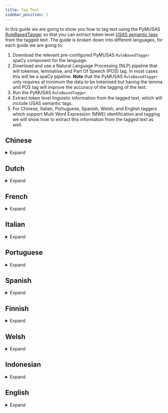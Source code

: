 ```yaml
---
title: Tag Text
sidebar_position: 1
---
```


In this guide we are going to show you how to tag text using the PyMUSAS [RuleBasedTagger](/api/spacy_api/taggers/rule_based#rulebasedtagger) so that you can extract token level [USAS semantic tags](https://ucrel.lancs.ac.uk/usas/) from the tagged text. The guide is broken down into different languages, for each guide we are going to: 

1. Download the relevant pre-configured PyMUSAS `RuleBasedTagger` spaCy component for the language.
2. Download and use a Natural Language Processing (NLP) pipeline that will tokenise, lemmatise, and Part Of Speech (POS) tag. In most cases this will be a spaCy pipeline. **Note** that the PyMUSAS `RuleBasedTagger` only requires at minimum the data to be tokenised but having the lemma and POS tag will improve the accuracy of the tagging of the text.
3. Run the PyMUSAS `RuleBasedTagger`.
4. Extract token level linguistic information from the tagged text, which will include USAS semantic tags.
5. For Chinese, Italian, Portuguese, Spanish, Welsh, and English taggers which support Multi Word Expression (MWE) identification and tagging we will show how to extract this information from the tagged text as well.


## Chinese
<details>
<summary>Expand</summary>

First download both the [Chinese PyMUSAS `RuleBasedTagger` spaCy component](https://github.com/UCREL/pymusas-models/releases/tag/cmn_dual_upos2usas_contextual-0.3.0) and the [small Chinese spaCy model](https://spacy.io/models/zh):

``` bash
pip install https://github.com/UCREL/pymusas-models/releases/download/cmn_dual_upos2usas_contextual-0.3.0/cmn_dual_upos2usas_contextual-0.3.0-py3-none-any.whl
python -m spacy download zh_core_web_sm
```

Then create the tagger, in a Python script:

:::note
Currently there is no lemmatisation component in the spaCy pipeline for Chinese.
:::

``` python
import spacy

# We exclude the following components as we do not need them. 
nlp = spacy.load('zh_core_web_sm', exclude=['parser', 'ner'])
# Load the Chinese PyMUSAS rule based tagger in a seperate spaCy pipeline
chinese_tagger_pipeline = spacy.load('cmn_dual_upos2usas_contextual')
# Adds the Chinese PyMUSAS rule based tagger to the main spaCy pipeline
nlp.add_pipe('pymusas_rule_based_tagger', source=chinese_tagger_pipeline)
```

The tagger is now setup for tagging text through the spaCy pipeline like so (this example follows on from the last). The example text is taken from the Chinese Wikipedia page on the topic of [`The Nile River`](https://zh.wikipedia.org/wiki/%E5%B0%BC%E7%BD%97%E6%B2%B3):

``` python
text = "尼罗河 是一条流經非洲東部與北部的河流，與中非地區的剛果河、非洲南部的赞比西河以及西非地区的尼日尔河並列非洲最大的四個河流系統。"

output_doc = nlp(text)

print(f'Text\tPOS\tUSAS Tags')
for token in output_doc:
    print(f'{token.text}\t{token.pos_}\t{token._.pymusas_tags}')
```

<details>
<summary>Output:</summary>

``` tsv
Text    POS     USAS Tags
尼罗河     PROPN   ['Z2']
是       VERB    ['A3', 'Z5']
一       NUM     ['N1']
条       NUM     ['G2.1/P1', 'S7.4-', 'A1.7+', 'S8-']
流經      ADJ     ['Z99']
非洲      PROPN   ['Z2']
東部      NOUN    ['Z99']
與北部     PROPN   ['Z99']
的       PART    ['Z5']
河流      NOUN    ['W3/M4', 'N5+']
，       PUNCT   ['PUNCT']
與       VERB    ['Z99']
中非      PROPN   ['Z99']
地區      NOUN    ['Z99']
的       PART    ['Z5']
剛果河     PROPN   ['Z99']
、       PUNCT   ['PUNCT']
非洲      PROPN   ['Z2']
南部      NOUN    ['M6']
的       PART    ['Z5']
赞比西河    NOUN    ['Z99']
以及      CCONJ   ['N5++', 'N5.2+', 'A13.3', 'Z5']
西非      PROPN   ['Z99']
地区      NOUN    ['A1.1.1', 'B3/X1', 'G1.1c', 'W3', 'F4/M7', 'K2', 'M7', 'A4.1', 'N3.6', 'B1', 'T1.1', 'O4.4', 'N5.1-', 'S5+c', 'B3', 'Y1', 'C1/H1@']
的       PART    ['Z5']
尼日尔河    NOUN    ['Z99']
並列      VERB    ['Z99']
非洲      PROPN   ['Z2']
最       ADV     ['A11.1+', 'N5+++', 'N3.2+++', 'A11.1+++', 'N5.1+', 'O2/M4', 'O3']
大       VERB    ['A11.1+', 'N5+++', 'N3.2+++', 'A11.1+++', 'N5.1+', 'O2/M4', 'O3']
的       PART    ['Z5']
四       NUM     ['N1']
個       NUM     ['N1']
河流      NOUN    ['W3/M4', 'N5+']
系統      NOUN    ['Z99']
。       PUNCT   ['PUNCT']
```

</details>

For Chinese the tagger also identifies and tags Multi Word Expressions (MWE), to find these MWE's you can run the following:

``` python
print(f'Text\tPOS\tMWE start and end index\tUSAS Tags')
for token in output_doc:
    start, end = token._.pymusas_mwe_indexes[0]
    if (end - start) > 1:
        print(f'{token.text}\t{token.pos_}\t{(start, end)}\t{token._.pymusas_tags}')
```

Which will output the following:

``` tsv
Text    POS    MWE start and end index    USAS Tags
最       ADV    (28, 30)                   ['A11.1+', 'N5+++', 'N3.2+++', 'A11.1+++', 'N5.1+', 'O2/M4', 'O3']
大       VERB   (28, 30)                   ['A11.1+', 'N5+++', 'N3.2+++', 'A11.1+++', 'N5.1+', 'O2/M4', 'O3']
```


</details>

## Dutch

<details>
<summary>Expand</summary>

First download both the [Dutch PyMUSAS `RuleBasedTagger` spaCy component](https://github.com/UCREL/pymusas-models/releases/tag/nl_single_upos2usas_contextual-0.3.0) and the [small Dutch spaCy model](https://spacy.io/models/nl):

``` bash
pip install https://github.com/UCREL/pymusas-models/releases/download/nl_single_upos2usas_contextual-0.3.0/nl_single_upos2usas_contextual-0.3.0-py3-none-any.whl
python -m spacy download nl_core_news_sm
```

Then create the tagger, in a Python script:

``` python
import spacy

# We exclude the following components as we do not need them. 
nlp = spacy.load('nl_core_news_sm', exclude=['parser', 'ner', 'tagger'])
# Load the Dutch PyMUSAS rule based tagger in a separate spaCy pipeline
dutch_tagger_pipeline = spacy.load('nl_single_upos2usas_contextual')
# Adds the Dutch PyMUSAS rule based tagger to the main spaCy pipeline
nlp.add_pipe('pymusas_rule_based_tagger', source=dutch_tagger_pipeline)
```

The tagger is now setup for tagging text through the spaCy pipeline like so (this example follows on from the last). The example text is taken from the Dutch Wikipedia page on the topic of [`The Nile River`](https://nl.wikipedia.org/wiki/Nijl):

``` python
text = "De Nijl is met een lengte van 5499 tot 6695 km de langste of de op een na langste rivier van de wereld."

output_doc = nlp(text)

print(f'Text\tLemma\tPOS\tUSAS Tags')
for token in output_doc:
    print(f'{token.text}\t{token.lemma_}\t{token.pos_}\t{token._.pymusas_tags}')
```

<details>

<summary>Output:</summary>

``` tsv
Text    Lemma   POS     USAS Tags
De      de      DET     ['Z5']
Nijl    nijl    PROPN   ['Z99']
is      is      AUX     ['Z99']
met     met     ADP     ['Z5']
een     een     DET     ['Z5']
lengte  lengte  NOUN    ['N3.7', 'T1.3', 'M4']
van     van     ADP     ['Z5']
5499    5499    NUM     ['N1']
tot     tot     ADP     ['Z99']
6695    6695    NUM     ['N1']
km      km      SYM     ['Z99']
de      de      DET     ['Z5']
langste lang    ADJ     ['N3.7+', 'T1.3+', 'N3.3+', 'N3.2+', 'X7+']
of      of      CCONJ   ['Z5']
de      de      DET     ['Z5']
op      op      ADP     ['A5.1+', 'G2.2+', 'A1.1.1', 'M6', 'Z5']
een     e       NUM     ['N1', 'T3', 'T1.2', 'Z8']
na      na      ADP     ['N4', 'Z5']
langste lang    ADJ     ['N3.7+', 'T1.3+', 'N3.3+', 'N3.2+', 'X7+']
rivier  rivier  NOUN    ['W3/M4', 'N5+']
van     van     ADP     ['Z5']
de      de      DET     ['Z5']
wereld  wereld  NOUN    ['W1', 'S5+c', 'A4.1', 'N5+']
.       .       PUNCT   ['PUNCT']
```
</details>

</details>

## French

<details>
<summary>Expand</summary>

First download both the [French PyMUSAS `RuleBasedTagger` spaCy component](https://github.com/UCREL/pymusas-models/releases/tag/fr_single_upos2usas_contextual-0.3.0) and the [small French spaCy model](https://spacy.io/models/fr):

``` bash
pip install https://github.com/UCREL/pymusas-models/releases/download/fr_single_upos2usas_contextual-0.3.0/fr_single_upos2usas_contextual-0.3.0-py3-none-any.whl
python -m spacy download fr_core_news_sm
```

Then create the tagger, in a Python script:

``` python
import spacy

# We exclude the following components as we do not need them. 
nlp = spacy.load('fr_core_news_sm', exclude=['parser', 'ner'])
# Load the French PyMUSAS rule based tagger in a separate spaCy pipeline
french_tagger_pipeline = spacy.load('fr_single_upos2usas_contextual')
# Adds the French PyMUSAS rule based tagger to the main spaCy pipeline
nlp.add_pipe('pymusas_rule_based_tagger', source=french_tagger_pipeline)
```

The tagger is now setup for tagging text through the spaCy pipeline like so (this example follows on from the last). The example text is taken from the French Wikipedia page on the topic of [`The Nile River`](https://fr.wikipedia.org/wiki/Nil):

``` python
text = "Le Nil est un fleuve d'Afrique. Avec une longueur d'environ 6 700 km, c'est avec le fleuve Amazone, le plus long fleuve du monde."

output_doc = nlp(text)

print(f'Text\tLemma\tPOS\tUSAS Tags')
for token in output_doc:
    print(f'{token.text}\t{token.lemma_}\t{token.pos_}\t{token._.pymusas_tags}')
```

<details>

<summary>Output:</summary>

``` tsv
Text      Lemma     POS       USAS Tags
Le        le        DET       ['Z5']
Nil       Nil       PROPN     ['Z99']
est       être      AUX       ['M6']
un        un        DET       ['Z5']
fleuve    fleuve    NOUN      ['W3/M4', 'N5+']
d'        de        ADP       ['Z5']
Afrique   Afrique   PROPN     ['Z99']
.         .         PUNCT     ['PUNCT']
Avec      avec      ADP       ['Z5']
une       un        DET       ['Z5']
longueur  longueur  NOUN      ['N3.7', 'T1.3', 'M4']
d'        de        ADP       ['Z5']
environ   environ   ADV       ['Z5']
6         6         DET       ['Z99']
700       700       NUM       ['N1']
km        kilomètre NOUN      ['N3.3', 'N3.7']
,         ,         PUNCT     ['PUNCT']
c'        ce        PRON      ['Z8']
est       être      VERB      ['M6']
avec      avec      ADP       ['Z5']
le        le        DET       ['Z5']
fleuve    fleuve    NOUN      ['W3/M4', 'N5+']
Amazone   amazone   NOUN      ['Z99']
,         ,         PUNCT     ['PUNCT']
le        le        DET       ['Z5']
plus      plus      ADV       ['Z5']
long      long      ADJ       ['Z99']
fleuve    fleuve    NOUN      ['W3/M4', 'N5+']
du        de        ADP       ['Z5']
monde     monde     NOUN      ['Z99']
.         .         PUNCT     ['PUNCT']
```

</details>

</details>

## Italian

<details>
<summary>Expand</summary>

First download both the [Italian PyMUSAS `RuleBasedTagger` spaCy component](https://github.com/UCREL/pymusas-models/releases/tag/it_dual_upos2usas_contextual-0.3.0) and the [small Italian spaCy model](https://spacy.io/models/it):

``` bash
pip install https://github.com/UCREL/pymusas-models/releases/download/it_dual_upos2usas_contextual-0.3.0/it_dual_upos2usas_contextual-0.3.0-py3-none-any.whl
python -m spacy download it_core_news_sm
```

Then create the tagger, in a Python script:

``` python
import spacy

# We exclude the following components as we do not need them. 
nlp = spacy.load('it_core_news_sm', exclude=['parser', 'ner', 'tagger'])
# Load the Italian PyMUSAS rule based tagger in a separate spaCy pipeline
italian_tagger_pipeline = spacy.load('it_dual_upos2usas_contextual')
# Adds the Italian PyMUSAS rule based tagger to the main spaCy pipeline
nlp.add_pipe('pymusas_rule_based_tagger', source=italian_tagger_pipeline)
```

The tagger is now setup for tagging text through the spaCy pipeline like so (this example follows on from the last). The example text is taken from the Italian Wikipedia page on the topic of [`The Nile River`](https://it.wikipedia.org/wiki/Nilo):

``` python
text = "Il Nilo è un fiume africano lungo 6.852 km che attraversa otto stati dell'Africa. Tradizionalmente considerato il fiume più lungo del mondo, contende il primato della lunghezza al Rio delle Amazzoni."

output_doc = nlp(text)

print(f'Text\tLemma\tPOS\tUSAS Tags')
for token in output_doc:
    print(f'{token.text}\t{token.lemma_}\t{token.pos_}\t{token._.pymusas_tags}')
```

<details>

<summary>Output:</summary>

``` tsv
Text              Lemma             POS     USAS Tags
Il                il                DET     ['Z5']
Nilo              nilo              PROPN   ['Z99']
è                 essere            AUX     ['A5.1', 'S7.1++', 'X3.2', 'Q2.2', 'A8', 'N3.1%']
un                uno               DET     ['Z5']
fiume             fiume             NOUN    ['W3']
africano          africano          ADJ     ['Z2']
lungo             lungo             ADP     ['Z5']
6.852             6.852             NUM     ['N1']
km                km                NOUN    ['N3.3']
che               che               PRON    ['Z8']
attraversa        attraversare      VERB    ['M1', 'M6', 'S8-', 'A1.8+', 'A6.3+', 'F4/L2', 'O4.4', 'Q1.2', 'E3-', 'S1.1.1', 'S9@']
otto              otto              NUM     ['N1']
stati             stato             NOUN    ['G2.1/H1', 'B2', 'A3']
dell'             dell'             ADP     ['Z99']
Africa            Africa            PROPN   ['Z2']
.                 .                 PUNCT   ['PUNCT']
Tradizionalmente  tradizionalmente  ADV     ['Z99']
considerato       considerare       VERB    ['A5.1', 'N2', 'A11.1+', 'Q2.2', 'S1.1.1', 'Q1.3', 'S9%', 'X2.1', 'X2.4', 'X6']
il                il                DET     ['Z5']
fiume             fiume             NOUN    ['W3']
più               molto             ADV     ['N3.3+', 'A13.3']
lungo             lungo             ADJ     ['N3.3+', 'A13.3']
del               del               ADP     ['Z5']
mondo             mondo             NOUN    ['W1']
,                 ,                 PUNCT   ['PUNCT']
contende          contendere        VERB    ['S7.3']
il                il                DET     ['Z5']
primato           primato           NOUN    ['A5.1+++', 'A11.1+']
della             della             ADP     ['Z99']
lunghezza         lunghezza         NOUN    ['N3.7', 'T1.3', 'M4']
al                al                ADP     ['Z5']
Rio               Rio               PROPN   ['Z2']
delle             della             ADP     ['Z5']
Amazzoni          amazzoni          PROPN   ['Z99']
.                 .                 PUNCT   ['PUNCT']
```

</details>

For Italian the tagger also identifies and tags Multi Word Expressions (MWE), to find these MWE's you can run the following:

``` python
print(f'Text\tPOS\tMWE start and end index\tUSAS Tags')

for token in output_doc:
    start, end = token._.pymusas_mwe_indexes[0]
    if (end - start) > 1:
        print(f'{token.text}\t{token.pos_}\t{(start, end)}\t{token._.pymusas_tags}')
```

Which will output the following:

``` tsv
Text    POS     MWE start and end index    USAS Tags
più     ADV     (20, 22)                   ['N3.3+', 'A13.3']
lungo   ADJ     (20, 22)                   ['N3.3+', 'A13.3']
```

</details>

## Portuguese

<details>
<summary>Expand</summary>

First download both the [Portuguese PyMUSAS `RuleBasedTagger` spaCy component](https://github.com/UCREL/pymusas-models/releases/tag/pt_dual_upos2usas_contextual-0.3.0) and the [small Portuguese spaCy model](https://spacy.io/models/pt):

``` bash
pip install https://github.com/UCREL/pymusas-models/releases/download/pt_dual_upos2usas_contextual-0.3.0/pt_dual_upos2usas_contextual-0.3.0-py3-none-any.whl
python -m spacy download pt_core_news_sm
```

Then create the tagger, in a Python script:

``` python
import spacy

# We exclude the following components as we do not need them. 
nlp = spacy.load('pt_core_news_sm', exclude=['parser', 'ner'])
# Load the Portuguese PyMUSAS rule based tagger in a separate spaCy pipeline
portuguese_tagger_pipeline = spacy.load('pt_dual_upos2usas_contextual')
# Adds the Portuguese PyMUSAS rule based tagger to the main spaCy pipeline
nlp.add_pipe('pymusas_rule_based_tagger', source=portuguese_tagger_pipeline)
```

The tagger is now setup for tagging text through the spaCy pipeline like so (this example follows on from the last). The example text is taken from the Portuguese Wikipedia page on the topic of [`The Nile River`](https://pt.wikipedia.org/wiki/Rio_Nilo):

``` python
text = "Todos estes estudos levam a que o comprimento de ambos os rios permaneça em aberto, continuando por isso o debate e como tal, continuando-se a considerar o Nilo como o rio mais longo."

output_doc = nlp(text)

print(f'Text\tLemma\tPOS\tUSAS Tags')
for token in output_doc:
    print(f'{token.text}\t{token.lemma_}\t{token.pos_}\t{token._.pymusas_tags}')
```

<details>

<summary>Output:</summary>

``` tsv
Text            Lemma           POS     USAS Tags
Todos           Todos           DET     ['Z8/N5.1+c']
estes           este            DET     ['Z5', 'Z8']
estudos         estudo          NOUN    ['P1', 'X2.4', 'H2', 'Q1.2', 'C1']
levam           levar           VERB    ['A9+', 'T1.3', 'C1', 'A1.1.1', 'M2', 'S7.1-', 'A2.1+', 'X2.4', 'S6+', 'S7.4+', 'N3', 'A2.1+', 'P1', 'M1', 'X2.5+', 'F1@', 'F2@', 'Q1.2@', 'B3@']
a               o               SCONJ   ['M6', 'Z5']
que             que             SCONJ   ['A13.3', 'A6.1+', 'Z5', 'Z8']
o               o               DET     ['Z5']
comprimento     comprimento     NOUN    ['N3.7', 'T1.3', 'M4']
de              de              ADP     ['Z5']
ambos           ambos           DET     ['N5']
os              o               DET     ['Z5']
rios            rio             NOUN    ['W3/M4', 'N5+']
permaneça       permanecer      VERB    ['T2++', 'M8', 'N5.2+']
em              em              SCONJ   ['A5.1+', 'G2.2+', 'A1.1.1', 'M6', 'O4.2+', 'Z5']
aberto          aberto          VERB    ['A10+', 'T2+']
,               ,               PUNCT   ['PUNCT']
continuando     continuar       VERB    ['Z99']
por             por             ADP     ['N4', 'Z5', 'T1.2']
isso            isso            PRON    ['N4', 'Z5', 'T1.2']
o               o               DET     ['Z5']
debate          debater         NOUN    ['Q2.1', 'Q2.1/A6.1-', 'Q2.1/E3-', 'Q2.2']
e               e               CCONJ   ['Z5']
como            comer           ADP     ['Z5']
tal             tal             PRON    ['Z5']
,               ,               PUNCT   ['PUNCT']
continuando-se  continuando-se  VERB    ['Z99']
a               o               SCONJ   ['M6', 'Z5']
considerar      considerar      VERB    ['Z99']
o               o               DET     ['Z5']
Nilo            Nilo            PROPN   ['Z2']
como            comer           ADP     ['Z5']
o               o               DET     ['Z5']
rio             rir             NOUN    ['W3/M4', 'N5+']
mais            mais            ADV     ['T1.3++', 'N3.7++', 'N3.3++', 'N3.2++']
longo           longo           ADJ     ['T1.3++', 'N3.7++', 'N3.3++', 'N3.2++']
.               .               PUNCT   ['PUNCT']
```
</details>

For Portuguese the tagger also identifies and tags Multi Word Expressions (MWE), to find these MWE's you can run the following:

``` python
print(f'Text\tPOS\tMWE start and end index\tUSAS Tags')

for token in output_doc:
    start, end = token._.pymusas_mwe_indexes[0]
    if (end - start) > 1:
        print(f'{token.text}\t{token.pos_}\t{(start, end)}\t{token._.pymusas_tags}')
```

Which will output the following:

``` tsv
Text    POS     MWE start and end index    USAS Tags
por     ADP     (17, 19)                   ['N4', 'Z5', 'T1.2']
isso    PRON    (17, 19)                   ['N4', 'Z5', 'T1.2']
mais    ADV     (33, 35)                   ['T1.3++', 'N3.7++', 'N3.3++', 'N3.2++']
longo   ADJ     (33, 35)                   ['T1.3++', 'N3.7++', 'N3.3++', 'N3.2++']
```


</details>

## Spanish

<details>
<summary>Expand</summary>

First download both the [Spanish PyMUSAS `RuleBasedTagger` spaCy component](https://github.com/UCREL/pymusas-models/releases/tag/es_dual_upos2usas_contextual-0.3.0) and the [small Spanish spaCy model](https://spacy.io/models/es):

``` bash
pip install https://github.com/UCREL/pymusas-models/releases/download/es_dual_upos2usas_contextual-0.3.0/es_dual_upos2usas_contextual-0.3.0-py3-none-any.whl
python -m spacy download es_core_news_sm
```

Then create the tagger, in a Python script:

``` python
import spacy

# We exclude the following components as we do not need them. 
nlp = spacy.load('es_core_news_sm', exclude=['parser', 'ner'])
# Load the Spanish PyMUSAS rule based tagger in a separate spaCy pipeline
spanish_tagger_pipeline = spacy.load('es_dual_upos2usas_contextual')
# Adds the Spanish PyMUSAS rule based tagger to the main spaCy pipeline
nlp.add_pipe('pymusas_rule_based_tagger', source=spanish_tagger_pipeline)
```

The tagger is now setup for tagging text through the spaCy pipeline like so (this example follows on from the last). The example text is taken from the Spanish Wikipedia page on the topic of [`Países Bajos`](https://es.wikipedia.org/wiki/Pa%C3%ADses_Bajos):

``` python
text = "Los Países Bajos son un país soberano ubicado al noreste de la Europa continental y el país constituyente más grande de los cuatro que, junto con las islas de Aruba, Curazao y San Martín, forman el Reino de los Países Bajos."

output_doc = nlp(text)

print(f'Text\tLemma\tPOS\tUSAS Tags')
for token in output_doc:
    print(f'{token.text}\t{token.lemma_}\t{token.pos_}\t{token._.pymusas_tags}')
```

<details>

<summary>Output:</summary>

``` tsv
Text            Lemma           POS     USAS Tags
Los             el              DET     ['Z5']
Países          Países          PROPN   ['Z2']
Bajos           Bajos           PROPN   ['Z2']
son             ser             AUX     ['A3+', 'L1', 'Z5']
un              uno             DET     ['Z5', 'N1']
país            país            NOUN    ['G1.1c', 'W3', 'M7']
soberano        soberano        ADJ     ['Z99']
ubicado         ubicado         ADJ     ['Z99']
al              al              ADP     ['Z5']
noreste         noreste         NOUN    ['Z99']
de              de              ADP     ['Z5']
la              el              DET     ['Z5']
Europa          Europa          PROPN   ['Z2', 'S7', 'M7']
continental     continental     ADJ     ['Z99']
y               y               CCONJ   ['Z5', 'A1.8+']
el              el              DET     ['Z5']
país            país            NOUN    ['G1.1c', 'W3', 'M7']
constituyente   constituyente   ADJ     ['Z99']
más             más             ADV     ['A13.3', 'N6++', 'Z5']
grande          grande          ADJ     ['N3.1+/A6.1+/A13.2+', 'A5']
de              de              ADP     ['Z5']
los             el              DET     ['Z5']
cuatro          cuatro          NUM     ['N1']
que             que             PRON    ['Z5', 'Z8']
,               ,               PUNCT   ['PUNCT']
junto           junto           ADJ     ['A2.2', 'S5+', 'A1.8+']
con             con             ADP     ['Z5', 'A4.1']
las             el              DET     ['Z5']
islas           isla            NOUN    ['W3M7']
de              de              ADP     ['Z5']
Aruba           Aruba           PROPN   ['Z99']
,               ,               PUNCT   ['PUNCT']
Curazao         Curazao         PROPN   ['Z99']
y               y               CCONJ   ['Z5', 'A1.8+']
San             San             PROPN   ['S9', 'S2', 'A4.1']
Martín          Martín          PROPN   ['Z1', 'S2']
,               ,               PUNCT   ['PUNCT']
forman          formar          VERB    ['T2+', 'A2.1+', 'A1.8+', 'A3+', 'A1.1.1']
el              el              DET     ['Z5']
Reino           Reino           PROPN   ['M7']
de              de              ADP     ['Z5']
los             el              DET     ['Z5']
Países          Países          PROPN   ['Z2']
Bajos           Bajos           PROPN   ['Z2']
.               .               PUNCT   ['PUNCT']
```
</details>



For Spainsh the tagger also identifies and tags Multi Word Expressions (MWE), to find these MWE's you can run the following:

``` python
print(f'Text\tPOS\tMWE start and end index\tUSAS Tags')

for token in output_doc:
    start, end = token._.pymusas_mwe_indexes[0]
    if (end - start) > 1:
        print(f'{token.text}\t{token.pos_}\t{(start, end)}\t{token._.pymusas_tags}')
```

Which will output the following:

``` tsv
Text    POS     MWE start and end index    USAS Tags
Países  PROPN   (1, 3)                     ['Z2']
Bajos   PROPN   (1, 3)                     ['Z2']
Países  PROPN   (42, 44)                   ['Z2']
Bajos   PROPN   (42, 44)                   ['Z2']
```

</details>

## Finnish

<details>
<summary>Expand</summary>

First download both the [Finnish PyMUSAS `RuleBasedTagger` spaCy component](https://github.com/UCREL/pymusas-models/releases/tag/fi_single_upos2usas_contextual-0.3.1) and the [small Finnish spaCy model](https://spacy.io/models/fi):

``` bash
pip install https://github.com/UCREL/pymusas-models/releases/download/fi_single_upos2usas_contextual-0.3.1/fi_single_upos2usas_contextual-0.3.1-py3-none-any.whl
python -m spacy download fi_core_news_sm
```

Then create the tagger, in a Python script:

``` python
import spacy

# We exclude the following components as we do not need them. 
nlp = spacy.load("fi_core_news_sm", exclude=['tagger', 'parser', 'attribute_ruler', 'ner'])
# Load the Finnish PyMUSAS rule based tagger in a separate spaCy pipeline
finnish_tagger_pipeline = spacy.load('fi_single_upos2usas_contextual')
# Adds the Finnish PyMUSAS rule based tagger to the main spaCy pipeline
nlp.add_pipe('pymusas_rule_based_tagger', source=finnish_tagger_pipeline)
```

The tagger is now setup for tagging text through the spaCy pipeline like so (this example follows on from the last). The example text is taken from the Finnish Wikipedia page on the topic of [`Bank` as a financial institution](https://fi.wikipedia.org/wiki/Pankki):

``` python
text = "Pankki on instituutio, joka tarjoaa finanssipalveluita, erityisesti maksuliikenteen hoitoa ja luotonantoa."

output_doc = nlp(text)

print(f'Text\tLemma\tPOS\tUSAS Tags')
for token in output_doc:
    print(f'{token.text}\t{token.lemma_}\t{token.pos_}\t{token._.pymusas_tags}')
print(f'{"Text":<20}{"Lemma":<20}{"POS":<8}USAS Tags')
for token in output_doc:
    print(f'{token.text:<20}{token.lemma_:<20}{token.pos_:<8}{token._.pymusas_tags}')
```

<details>

<summary>Output:</summary>

``` tsv
Text                Lemma               POS     USAS Tags
Pankki              pankki              NOUN    ['I1/H1', 'K5.2/I1.1']
on                  olla                AUX     ['A3+', 'A1.1.1', 'M6', 'Z5']
instituutio         instituutio         NOUN    ['S5+']
,                   ,                   PUNCT   ['PUNCT']
joka                joka                PRON    ['Z8', 'N5.1+']
tarjoaa             tarjota             VERB    ['A9-', 'Q2.2', 'F1', 'S6+', 'A7+', 'I2.2']
finanssipalveluita  finanssipalvelus    NOUN    ['Z99']
,                   ,                   PUNCT   ['PUNCT']
erityisesti         erityisesti         ADV     ['A14']
maksuliikenteen     maksuliikentete     NOUN    ['Z99']
hoitoa              hoito               NOUN    ['B3', 'S4']
ja                  ja                  CCONJ   ['Z5']
luotonantoa         luotonanto          NOUN    ['Z99']
.                   .                   PUNCT   ['PUNCT']
```

</details>

</details>

## Welsh
<details>
<summary>Expand</summary>

In this example we will not be using spaCy for tokenisation, lemmatisation, and POS tagging, as we will be using the [CyTag toolkit](https://github.com/UCREL/CyTag) that has been wrapped in a docker container. Therefore, first you will need to [install docker](https://docs.docker.com/get-docker/).

We assume that you would like to tag the following text, of which this text is stored in the file named `welsh_text_example.txt`. The example text is taken from the Welsh Wikipedia page on the topic of [`Bank` as a financial institution.](https://cy.wikipedia.org/wiki/Banc) With an additional random sentence at the end to demonstrate the Multi Word Expression (MWE) identification and tagging attributes of the tagger.

``` txt title="welsh_text_example.txt"
Sefydliad cyllidol yw bancwr neu fanc sy'n actio fel asiant talu ar gyfer cwsmeriaid, ac yn rhoi benthyg ac yn benthyg arian. Yn rhai gwledydd, megis yr Almaen a Siapan, mae banciau'n brif berchenogion corfforaethau diwydiannol, tra mewn gwledydd eraill, megis yr Unol Daleithiau, mae banciau'n cael eu gwahardd rhag bod yn berchen ar gwmniau sydd ddim yn rhai cyllidol. Adran Iechyd Cymru.
```

First we will need to run the CyTag toolkit, more specifically we will run version 1 of the toolkit as we have a mapping from the POS tags produced in version 1 (the [basic CorCencC POS tagset](https://cytag.corcencc.org/tagset?lang=en)) to the POS tags that the USAS lexicon uses (the USAS core POS tagset) within the pre-configured Welsh PyMUSAS `RuleBasedTagger` tagger.

``` bash
cat welsh_text_example.txt | docker run -i --rm ghcr.io/ucrel/cytag:1.0.4 > welsh_text_example.tsv
```

We now have a `tsv` version of the file that has been tokenised, lemmatised, and POS tagged. The `welsh_text_example.tsv` file should contain the following (I have added column headers here to explain what each column represents, these headers should not be in your file, also note that the "Mutation" column is optional):

<details>
<summary>welsh_text_example.tsv:</summary>

``` tsv title="welsh_text_example.tsv"
Line Number	Token	Sentence Index, Token Index	Lemma	Basic POS	Enriched POS	Mutation
1	Sefydliad	1,1	sefydliad	E	Egu	
2	cyllidol	1,2	cyllidol	Ans	Anscadu	
3	yw	1,3	bod	B	Bpres3u	
4	bancwr	1,4	bancwr	E	Egu	
5	neu	1,5	neu	Cys	Cyscyd	
6	fanc	1,6	banc	E	Egu	+sm
7	sy	1,7	bod	B	Bpres3perth	
8	'n	1,8	yn	U	Uberf	
9	actio	1,9	actio	B	Be	
10	fel	1,10	fel	Cys	Cyscyd	
11	asiant	1,11	asiant | asio	E | B	Egu | Bpres3ll	
12	talu	1,12	talu	B	Be	
13	ar	1,13	ar	Ar	Arsym	
14	gyfer	1,14	cyfer	E	Egu	+sm
15	cwsmeriaid	1,15	cwsmer	E	Egll	
16	,	1,16	,	Atd	Atdcan	
17	ac	1,17	a	Cys	Cyscyd	
18	yn	1,18	yn	U	Uberf	
19	rhoi	1,19	rhoi	B	Be	
20	benthyg	1,20	benthyg	E	Egu	
21	ac	1,21	a	Cys	Cyscyd	
22	yn	1,22	yn	U	Uberf	
23	benthyg	1,23	benthyg	B	Be	
24	arian	1,24	arian	E	Egu	
25	.	1,25	.	Atd	Atdt	
26	Yn	2,1	yn	Ar	Arsym	
27	rhai	2,2	rhai	unk	unk	
28	gwledydd	2,3	gwlad	E	Ebll	
29	,	2,4	,	Atd	Atdcan	
30	megis	2,5	megis	Cys	Cyscyd	
31	yr	2,6	y	YFB	YFB	
32	Almaen	2,7	Almaen	E	Epb	
33	a	2,8	a	Cys	Cyscyd	
34	Siapan	2,9	Siapan	E	Epb	
35	,	2,10	,	Atd	Atdcan	
36	mae	2,11	bod	B	Bpres3u	
37	banciau	2,12	banc	E	Egll	
38	'n	2,13	yn	U	Utra	
39	brif	2,14	brif	unk	unk	
40	berchenogion	2,15	berchenogion	unk	unk	
41	corfforaethau	2,16	corfforaeth	E	Ebll	
42	diwydiannol	2,17	diwydiannol	Ans	Anscadu	
43	,	2,18	,	Atd	Atdcan	
44	tra	2,19	tra	Cys	Cyscyd	
45	mewn	2,20	mewn	Ar	Arsym	
46	gwledydd	2,21	gwlad	E	Ebll	
47	eraill	2,22	arall	Ans	Anscadu	
48	,	2,23	,	Atd	Atdcan	
49	megis	2,24	megis	Cys	Cyscyd	
50	yr	2,25	y	YFB	YFB	
51	Unol	2,26	unol	Ans	Anscadu	
52	Daleithiau	2,27	Daleithiau	E	Ep	
53	,	2,28	,	Atd	Atdcan	
54	mae	2,29	bod	B	Bpres3u	
55	banciau	2,30	banc	E	Egll	
56	'n	2,31	yn	U	Uberf	
57	cael	2,32	cael	B	Be	
58	eu	2,33	eu	Rha	Rhadib3ll	
59	gwahardd	2,34	gwahardd	B	Be	
60	rhag	2,35	rhag	Ar	Arsym	
61	bod	2,36	bod	B	Be	
62	yn	2,37	yn	U	Utra	
63	berchen	2,38	perchen	E	Egu	+sm
64	ar	2,39	ar	Ar	Arsym	
65	gwmniau	2,40	gwmniau	unk	unk	
66	sydd	2,41	bod	B	Bpres3perth	
67	ddim	2,42	dim	E	Egu	+sm
68	yn	2,43	yn	U	Utra	
69	rhai	2,44	rhai	unk	unk	
70	cyllidol	2,45	cyllidol	Ans	Anscadu	
71	.	2,46	.	Atd	Atdt	
72	Adran	3,1	adran	E	Ebu	
73	Iechyd	3,2	iechyd	E	Egu	
74	Cymru	3,3	Cymru	E	Epb	
75	.	3,4	.	Atd	Atdt
```

</details>

Now we have the token, lemma, and POS tag information we can run the [Welsh PyMUSAS `RuleBasedTagger`](https://github.com/UCREL/pymusas-models/releases/tag/cy_dual_basiccorcencc2usas_contextual-0.3.0), so first we will download it:

``` bash
pip install https://github.com/UCREL/pymusas-models/releases/download/cy_dual_basiccorcencc2usas_contextual-0.3.0/cy_dual_basiccorcencc2usas_contextual-0.3.0-py3-none-any.whl
```

Now we can run the tagger over the `tsv` data using the following Python script:

``` python
from pathlib import Path
from typing import List

import spacy
from spacy.tokens import Doc
from spacy.vocab import Vocab

# Load the Welsh PyMUSAS rule based tagger
nlp = spacy.load("cy_dual_basiccorcencc2usas_contextual")

tokens: List[str] = []
spaces: List[bool] = []
basic_pos_tags: List[str] = []
lemmas: List[str] = []

welsh_tagged_file = Path(Path.cwd(), 'welsh_text_example.tsv').resolve()

print('Text\tLemma\tPOS\tUSAS Tags')
with welsh_tagged_file.open('r', encoding='utf-8') as welsh_tagged_data:
    for line in welsh_tagged_data:
        line = line.strip()
        if line:
            line_tags = line.split('\t')
            tokens.append(line_tags[1])
            lemmas.append(line_tags[3])
            basic_pos_tags.append(line_tags[4])
            spaces.append(True)


# As the tagger is a spaCy component that expects tokens, pos, and lemma
# we need to create a spaCy Doc object that will contain this information
doc = Doc(Vocab(), words=tokens, tags=basic_pos_tags, lemmas=lemmas)
output_doc = nlp(doc)

print(f'Text\tLemma\tPOS\tUSAS Tags')
for token in output_doc:
    print(f'{token.text}\t{token.lemma_}\t{token.tag_}\t{token._.pymusas_tags}')
```

<details>
<summary>Output:</summary>

``` tsv
Text            Lemma           POS     USAS Tags
Sefydliad       sefydliad       E       ['S5+c', 'S7.1+', 'H1c', 'S1.1.1', 'T2+']
cyllidol        cyllidol        Ans     ['I1']
yw              bod             B       ['A3+', 'Z5']
bancwr          bancwr          E       ['Z99']
neu             neu             Cys     ['Z5']
fanc            banc            E       ['I1.1', 'X2.6+', 'M1']
sy              bod             B       ['A3+', 'Z5']
'n              yn              U       ['Z5']
actio           actio           B       ['A1.1.1', 'T1.1.2', 'A8', 'K4']
fel             fel             Cys     ['Z5']
asiant          asiant | asio   E | B   ['I2.1/S2mf', 'G3/S2mf', 'K4/S2mf']
talu            talu            B       ['I1.2', 'A9-', 'I1.1/I3.1']
ar              ar              Ar      ['Z5']
gyfer           cyfer           E       ['M6', 'Q2.2', 'Q2.2', 'S7.1+', 'X4.2', 'K4']
cwsmeriaid      cwsmer          E       ['I2.2/S2mf']
,               ,               Atd     ['PUNCT']
ac              a               Cys     ['Z5']
yn              yn              U       ['Z5']
rhoi            rhoi            B       ['A9-', 'A1.1.1']
benthyg         benthyg         E       ['A9-']
ac              a               Cys     ['Z5']
yn              yn              U       ['Z5']
benthyg         benthyg         B       ['A9-']
arian           arian           E       ['I1']
.               .               Atd     ['PUNCT']
Yn              yn              Ar      ['Z5']
rhai            rhai            unk     ['A13.5']
gwledydd        gwlad           E       ['M7']
,               ,               Atd     ['PUNCT']
megis           megis           Cys     ['Z5']
yr              y               YFB     ['Z5']
Almaen          Almaen          E       ['Z2']
a               a               Cys     ['Z5']
Siapan          Siapan          E       ['Z2']
,               ,               Atd     ['PUNCT']
mae             bod             B       ['A3+', 'Z5']
banciau         banc            E       ['I1.1', 'X2.6+', 'M1']
'n              yn              U       ['Z5']
brif            brif            unk     ['Z99']
berchenogion    berchenogion    unk     ['Z99']
corfforaethau   corfforaeth     E       ['I2.1/S5c', 'G1.1c']
diwydiannol     diwydiannol     Ans     ['I4']
,               ,               Atd     ['PUNCT']
tra             tra             Cys     ['Z5']
mewn            mewn            Ar      ['Z5']
gwledydd        gwlad           E       ['M7']
eraill          arall           Ans     ['A6.1-/Z8']
,               ,               Atd     ['PUNCT']
megis           megis           Cys     ['Z5']
yr              y               YFB     ['Z5']
Unol            unol            Ans     ['S5+', 'A1.1.1']
Daleithiau      Daleithiau      E       ['Z99']
,               ,               Atd     ['PUNCT']
mae             bod             B       ['A3+', 'Z5']
banciau         banc            E       ['I1.1', 'X2.6+', 'M1']
'n              yn              U       ['Z5']
cael            cael            B       ['A9+', 'Z5', 'X9.2+', 'A2.1+', 'A2.2', 'M1', 'M2', 'X2.5+', 'E4.1-']
eu              eu              Rha     ['Z8']
gwahardd        gwahardd        B       ['S7.4-']
rhag            rhag            Ar      ['Z5']
bod             bod             B       ['A3+', 'Z5']
yn              yn              U       ['Z5']
berchen         perchen         E       ['A9+/S2mf']
ar              ar              Ar      ['Z5']
gwmniau         gwmniau         unk     ['Z99']
sydd            bod             B       ['A3+', 'Z5']
ddim            dim             E       ['Z6/Z8']
yn              yn              U       ['Z5']
rhai            rhai            unk     ['A13.5']
cyllidol        cyllidol        Ans     ['I1']
.               .               Atd     ['PUNCT']
Adran           adran           E       ['G1.1']
Iechyd          iechyd          E       ['G1.1']
Cymru           Cymru           E       ['Z2', 'Z1mf']
.               .               Atd     ['PUNCT']
```

</details>

For Welsh the tagger also identifies and tags Multi Word Expressions (MWE), to find these MWE's you can run the following:

``` python
print(f'Text\tPOS\tMWE start and end index\tUSAS Tags')
for token in output_doc:
    start, end = token._.pymusas_mwe_indexes[0]
    if (end - start) > 1:
        print(f'{token.text}\t{token.tag_}\t{(start, end)}\t{token._.pymusas_tags}')
```

Which will output the following:

``` tsv
Text    POS     MWE start and end index    USAS Tags
Adran   E       (71, 73)                   ['G1.1']
Iechyd  E       (71, 73)                   ['G1.1']
```

</details>

## Indonesian
<details>
<summary>Expand</summary>

In this example we will not be using spaCy for tokenisation, lemmatisation, and POS tagging, as we will be using the [Indonesian TreeTagger](https://github.com/UCREL/Indonesian-TreeTagger-Docker-Build) that has been wrapped in a docker container. Therefore, first you will need to [install docker](https://docs.docker.com/get-docker/). After installing docker you will need to build the Indonesian TreeTagger docker container locally, of which by doing this you agree to the [TreeTagger license](https://www.cis.uni-muenchen.de/~schmid/tools/TreeTagger/Tagger-Licence) (this license stops you from re-distributing the TreeTagger code, therefore please do not upload your built docker container to a registry like [Docker Hub](https://hub.docker.com/)), like so (docker container size roughly 139MB):

``` bash
docker build -t indonesian-treetagger:1.0.0 https://github.com/UCREL/Indonesian-TreeTagger-Docker-Build.git#main
```

We assume that you would like to tag the following text, of which this text is stored in the file named `indonesian_text_example.txt`. The example text is taken from the Indonesian Wikipedia page on the topic of [`Bank` as a financial institution.](https://id.wikipedia.org/wiki/Bank)

``` txt title="indonesian_text_example.txt"
Bank adalah sebuah lembaga keuangan intermediasi yang umumnya didirikan dengan kewenangan untuk menerima simpanan uang, meminjamkan uang, dan menerbitkan surat sanggup bayar.
```

First we will need to run the Indonesian TreeTagger:

``` bash
cat indonesian_text_example.txt | docker run -i --rm indonesian-treetagger:1.0.0 > indonesian_text_example.tsv
```

We now have a `tsv` version of the file that has been tokenised, lemmatised, and POS tagged. The `indonesian_text_example.tsv` file should contain the following (I have added column headers here to explain what each column represents, these headers should not be in your file):

:::note
The POS tagset for Indonesian is not the USAS core or [UPOS](https://universaldependencies.org/u/pos/) tagset, but rather the [UI tagset](https://drive.google.com/file/d/1Pnhj2vVEEP5eIc655Af-WPDXxthyZdwb/view).
:::

<details>
<summary>indonesian_text_example.tsv:</summary>

``` tsv title="indonesian_text_example.tsv"
Token	POS	Lemma
Bank	NNP	bank
adalah	VB	adalah
sebuah	NND	sebuah
lembaga keuangan	NN	lembaga
intermediasi	NN	intermediasi
yang	SC	yang
umumnya	NN	umumnya
didirikan	VB	diri
dengan	IN	dengan
kewenangan	NN	wenang
untuk	SC	untuk
menerima	VB	terima
simpanan	NN	simpan
uang	NN	uang
,	Z	,
meminjamkan	VB	pinjam
uang	NN	uang
,	Z	,
dan	CC	dan
menerbitkan	VB	terbit
surat	NN	surat
sanggup	VB	sanggup
bayar	VB	bayar
.	Z	.
```

</details>

Now we have the token, lemma, and POS tag information we can run the [Indonsian PyMUSAS `RuleBasedTagger`](https://github.com/UCREL/pymusas-models/releases/tag/id_single_none_contextual-0.3.0), so first we will download it:

``` bash
pip install https://github.com/UCREL/pymusas-models/releases/download/id_single_none_contextual-0.3.0/id_single_none_contextual-0.3.0-py3-none-any.whl
```

Now we can run the tagger over the `tsv` data using the following Python script:

``` python
from pathlib import Path
from typing import List

import spacy
from spacy.tokens import Doc
from spacy.vocab import Vocab

# Load the Indonesian PyMUSAS rule based tagger
nlp = spacy.load("id_single_none_contextual")

tokens: List[str] = []
spaces: List[bool] = []
pos_tags: List[str] = []
lemmas: List[str] = []

indonesian_tagged_file = Path(Path.cwd(), 'indonesian_text_example.tsv').resolve()

print('Text\tLemma\tPOS\tUSAS Tags')
with indonesian_tagged_file.open('r', encoding='utf-8') as indonesian_tagged_data:
    for line in indonesian_tagged_data:
        line = line.strip()
        if line:
            line_tags = line.split('\t')
            tokens.append(line_tags[0])
            lemmas.append(line_tags[2])
            pos_tags.append(line_tags[1])
            spaces.append(True)


# As the tagger is a spaCy component that expects tokens, pos, and lemma
# we need to create a spaCy Doc object that will contain this information
doc = Doc(Vocab(), words=tokens, tags=pos_tags, lemmas=lemmas)
output_doc = nlp(doc)

print(f'Text\tLemma\tPOS\tUSAS Tags')
for token in output_doc:
    print(f'{token.text}\t{token.lemma_}\t{token.tag_}\t{token._.pymusas_tags}')
```

<details>
<summary>Output:</summary>

``` tsv
Text                Lemma               POS     USAS Tags
Bank                bank                NNP     ['Z99']
adalah              adalah              VB      ['Z99']
sebuah              sebuah              NND     ['Z99']
lembaga keuangan    lembaga             NN      ['Z99']
intermediasi        intermediasi        NN      ['Z99']
yang                yang                SC      ['Z5']
umumnya             umumnya             NN      ['Z99']
didirikan           diri                VB      ['Z99']
dengan              dengan              IN      ['Z5']
kewenangan          wenang              NN      ['Z99']
untuk               untuk               SC      ['Z5']
menerima            terima              VB      ['Z99']
simpanan            simpan              NN      ['Z99']
uang                uang                NN      ['Z99']
,                   ,                   Z       ['PUNCT']
meminjamkan         pinjam              VB      ['Z99']
uang                uang                NN      ['Z99']
,                   ,                   Z       ['PUNCT']
dan                 dan                 CC      ['Z5']
menerbitkan         terbit              VB      ['Z99']
surat               surat               NN      ['Z99']
sanggup             sanggup             VB      ['Z99']
bayar               bayar               VB      ['Z99']
.                   .                   Z       ['PUNCT']
```

</details>

</details>

## English

<details>
<summary>Expand</summary>

First download both the [English PyMUSAS `RuleBasedTagger` spaCy component](https://github.com/UCREL/pymusas-models/releases/tag/en_dual_none_contextual-0.3.1) and the [small English spaCy model](https://spacy.io/models/en):

``` bash
pip install https://github.com/UCREL/pymusas-models/releases/download/en_dual_none_contextual-0.3.1/en_dual_none_contextual-0.3.1-py3-none-any.whl
python -m spacy download en_core_web_sm
```

Then create the tagger, in a Python script:

``` python
import spacy

# We exclude the following components as we do not need them. 
nlp = spacy.load('en_core_web_sm', exclude=['parser', 'ner'])
# Load the English PyMUSAS rule based tagger in a separate spaCy pipeline
english_tagger_pipeline = spacy.load('en_dual_none_contextual')
# Adds the English PyMUSAS rule based tagger to the main spaCy pipeline
nlp.add_pipe('pymusas_rule_based_tagger', source=english_tagger_pipeline)
```

The tagger is now setup for tagging text through the spaCy pipeline like so (this example follows on from the last). The example text is taken from the English Wikipedia page on the topic of [`The Nile River`](https://en.wikipedia.org/wiki/Nile), we captilised the *n* in `Northeastern`:

``` python
text = "The Nile is a major north-flowing river in Northeastern Africa."

output_doc = nlp(text)

print(f'Text\tLemma\tPOS\tUSAS Tags')
for token in output_doc:
    print(f'{token.text}\t{token.lemma_}\t{token.pos_}\t{token._.pymusas_tags}')
```

<details>

<summary>Output:</summary>

``` tsv
Text            Lemma           POS     USAS Tags
The             the             DET     ['Z5']
Nile            Nile            PROPN   ['Z2']
is              be              AUX     ['A3+', 'Z5']
a               a               DET     ['Z5']
major           major           ADJ     ['A11.1+', 'N3.2+']
north           north           NOUN    ['M6']
-               -               PUNCT   ['PUNCT']
flowing         flow            VERB    ['M4', 'M1']
river           river           NOUN    ['W3/M4', 'N5+']
in              in              ADP     ['Z5']
Northeastern    Northeastern    PROPN   ['Z1mf', 'Z3c']
Africa          Africa          PROPN   ['Z1mf', 'Z3c']
.               .               PUNCT   ['PUNCT']
```
</details>

For English the tagger also identifies and tags Multi Word Expressions (MWE), to find these MWE's you can run the following:

``` python
print(f'Text\tPOS\tMWE start and end index\tUSAS Tags')

for token in output_doc:
    start, end = token._.pymusas_mwe_indexes[0]
    if (end - start) > 1:
        print(f'{token.text}\t{token.pos_}\t{(start, end)}\t{token._.pymusas_tags}')
```

Which will output the following:

``` tsv
Text            POS             MWE start and end index     USAS Tags
Northeastern    PROPN           (10, 12)                    ['Z1mf', 'Z3c']
Africa          PROPN           (10, 12)                    ['Z1mf', 'Z3c']
```

</details>